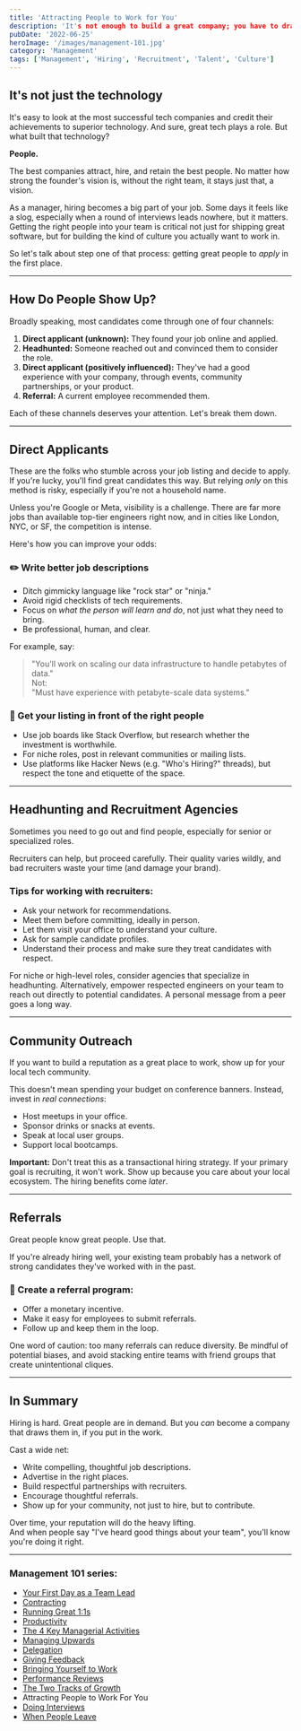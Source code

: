```yaml
---
title: 'Attracting People to Work for You'
description: 'It's not enough to build a great company; you have to draw great people in. Here's how to become a magnet for top talent.'
pubDate: '2022-06-25'
heroImage: '/images/management-101.jpg'
category: 'Management'
tags: ['Management', 'Hiring', 'Recruitment', 'Talent', 'Culture']
---
```


## It's not just the technology

It's easy to look at the most successful tech companies and credit their achievements to superior technology. And sure, great tech plays a role. But what built that technology?

**People.**

The best companies attract, hire, and retain the best people. No matter how strong the founder's vision is, without the right team, it stays just that, a vision.

As a manager, hiring becomes a big part of your job. Some days it feels like a slog, especially when a round of interviews leads nowhere, but it matters. Getting the right people into your team is critical not just for shipping great software, but for building the kind of culture you actually want to work in.

So let's talk about step one of that process: getting great people to *apply* in the first place.

---

## How Do People Show Up?

Broadly speaking, most candidates come through one of four channels:

1. **Direct applicant (unknown):** They found your job online and applied.
2. **Headhunted:** Someone reached out and convinced them to consider the role.
3. **Direct applicant (positively influenced):** They've had a good experience with your company, through events, community partnerships, or your product.
4. **Referral:** A current employee recommended them.

Each of these channels deserves your attention. Let's break them down.

---

## Direct Applicants

These are the folks who stumble across your job listing and decide to apply. If you're lucky, you'll find great candidates this way. But relying *only* on this method is risky, especially if you're not a household name.

Unless you're Google or Meta, visibility is a challenge. There are far more jobs than available top-tier engineers right now, and in cities like London, NYC, or SF, the competition is intense.

Here's how you can improve your odds:

### ✏️ Write better job descriptions

- Ditch gimmicky language like "rock star" or "ninja."
- Avoid rigid checklists of tech requirements.
- Focus on *what the person will learn and do*, not just what they need to bring.
- Be professional, human, and clear.

For example, say:  
> "You'll work on scaling our data infrastructure to handle petabytes of data."  
Not:  
> "Must have experience with petabyte-scale data systems."

### 📢 Get your listing in front of the right people

- Use job boards like Stack Overflow, but research whether the investment is worthwhile.
- For niche roles, post in relevant communities or mailing lists.
- Use platforms like Hacker News (e.g. "Who's Hiring?" threads), but respect the tone and etiquette of the space.

---

## Headhunting and Recruitment Agencies

Sometimes you need to go out and find people, especially for senior or specialized roles.

Recruiters can help, but proceed carefully. Their quality varies wildly, and bad recruiters waste your time (and damage your brand).

### Tips for working with recruiters:

- Ask your network for recommendations.
- Meet them before committing, ideally in person.
- Let them visit your office to understand your culture.
- Ask for sample candidate profiles.
- Understand their process and make sure they treat candidates with respect.

For niche or high-level roles, consider agencies that specialize in headhunting. Alternatively, empower respected engineers on your team to reach out directly to potential candidates. A personal message from a peer goes a long way.

---

## Community Outreach

If you want to build a reputation as a great place to work, show up for your local tech community.

This doesn't mean spending your budget on conference banners. Instead, invest in *real connections*:

- Host meetups in your office.
- Sponsor drinks or snacks at events.
- Speak at local user groups.
- Support local bootcamps.


**Important:** Don't treat this as a transactional hiring strategy. If your primary goal is recruiting, it won't work. Show up because you care about your local ecosystem. The hiring benefits come *later*.

---

## Referrals

Great people know great people. Use that.

If you're already hiring well, your existing team probably has a network of strong candidates they've worked with in the past.

### 🔁 Create a referral program:

- Offer a monetary incentive.
- Make it easy for employees to submit referrals.
- Follow up and keep them in the loop.

One word of caution: too many referrals can reduce diversity. Be mindful of potential biases, and avoid stacking entire teams with friend groups that create unintentional cliques.

---

## In Summary

Hiring is hard. Great people are in demand. But you *can* become a company that draws them in, if you put in the work.

Cast a wide net:

- Write compelling, thoughtful job descriptions.
- Advertise in the right places.
- Build respectful partnerships with recruiters.
- Encourage thoughtful referrals.
- Show up for your community, not just to hire, but to contribute.

Over time, your reputation will do the heavy lifting.  
And when people say "I've heard good things about your team", you'll know you're doing it right.

---

### Management 101 series:

- [Your First Day as a Team Lead](/blog/management-101-your-first-day-as-a-team-lead/)
- [Contracting](/blog/management-101-contracting/)
- [Running Great 1:1s](/blog/management-101-one-on-ones/)
- [Productivity](/blog/management-101-productivity/)
- [The 4 Key Managerial Activities](/blog/management-101-4-key-managerial-activities/)
- [Managing Upwards](/blog/management-101-managing-upwards/)
- [Delegation](/blog/management-101-delegation/)
- [Giving Feedback](/blog/management-101-giving-feedback/)
- [Bringing Yourself to Work](/blog/management-101-bringing-yourself-to-work/)
- [Performance Reviews](/blog/management-101-performance-reviews/)
- [The Two Tracks of Growth](/blog/management-101-two-tracks-of-growth/)
- Attracting People to Work For You
- [Doing Interviews](/blog/management-101-doing-interviews/)
- [When People Leave](/blog/management-101-when-people-leave/)